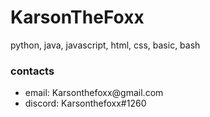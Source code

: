 <body>
  <h1>KarsonTheFoxx</h1>
  <p>python, java, javascript, html, css, basic, bash<p>

  <h3>contacts</h3>
  <ul>
    <li>email: Karsonthefoxx@gmail.com</li>
     <li>discord: Karsonthefoxx#1260</li>
  </ul>
 </body>

